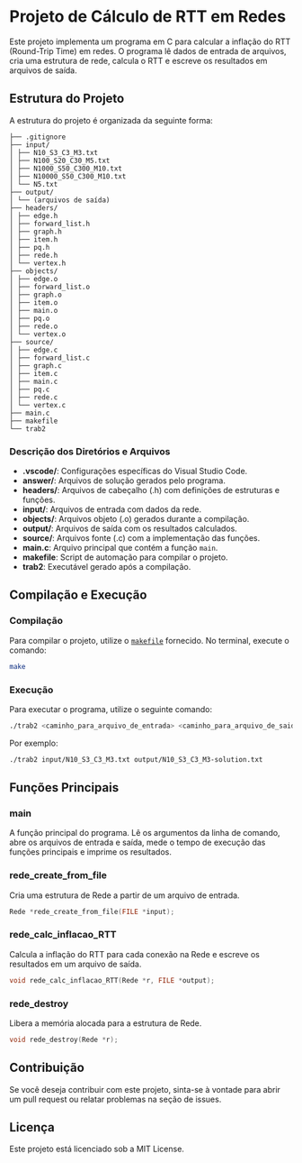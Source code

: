 # Projeto de Cálculo de RTT em Redes

Este projeto implementa um programa em C para calcular a inflação do RTT (Round-Trip Time) em redes. O programa lê dados de entrada de arquivos, cria uma estrutura de rede, calcula o RTT e escreve os resultados em arquivos de saída.

## Estrutura do Projeto

A estrutura do projeto é organizada da seguinte forma:

```
├── .gitignore
├── input/ 
│ ├── N10_S3_C3_M3.txt 
│ ├── N100_S20_C30_M5.txt 
│ ├── N1000_S50_C300_M10.txt 
│ ├── N10000_S50_C300_M10.txt 
│ └── N5.txt 
├── output/ 
│ └── (arquivos de saída)
├── headers/ 
│ ├── edge.h 
│ ├── forward_list.h 
│ ├── graph.h 
│ ├── item.h 
│ ├── pq.h 
│ ├── rede.h 
│ └── vertex.h 
├── objects/ 
│ ├── edge.o 
│ ├── forward_list.o 
│ ├── graph.o 
│ ├── item.o 
│ ├── main.o 
│ ├── pq.o 
│ ├── rede.o 
│ └── vertex.o 
├── source/
│ ├── edge.c 
│ ├── forward_list.c 
│ ├── graph.c 
│ ├── item.c 
│ ├── main.c
│ ├── pq.c
│ ├── rede.c
│ └── vertex.c
├── main.c 
├── makefile 
└── trab2
```

### Descrição dos Diretórios e Arquivos

- **.vscode/**: Configurações específicas do Visual Studio Code.
- **answer/**: Arquivos de solução gerados pelo programa.
- **headers/**: Arquivos de cabeçalho (.h) com definições de estruturas e funções.
- **input/**: Arquivos de entrada com dados da rede.
- **objects/**: Arquivos objeto (.o) gerados durante a compilação.
- **output/**: Arquivos de saída com os resultados calculados.
- **source/**: Arquivos fonte (.c) com a implementação das funções.
- **main.c**: Arquivo principal que contém a função `main`.
- **makefile**: Script de automação para compilar o projeto.
- **trab2**: Executável gerado após a compilação.

## Compilação e Execução

### Compilação

Para compilar o projeto, utilize o [`makefile`](command:_github.copilot.openRelativePath?%5B%7B%22scheme%22%3A%22file%22%2C%22authority%22%3A%22%22%2C%22path%22%3A%22%2Fhome%2Fpedro%2Ft2-tbo%2Fmakefile%22%2C%22query%22%3A%22%22%2C%22fragment%22%3A%22%22%7D%5D "t2-tbo/makefile") fornecido. No terminal, execute o comando:

```sh
make
```

### Execução

Para executar o programa, utilize o seguinte comando:

```sh
./trab2 <caminho_para_arquivo_de_entrada> <caminho_para_arquivo_de_saida>
```

Por exemplo:

```sh
./trab2 input/N10_S3_C3_M3.txt output/N10_S3_C3_M3-solution.txt
```

## Funções Principais

### main
A função principal do programa. Lê os argumentos da linha de comando, abre os arquivos de entrada e saída, mede o tempo de execução das funções principais e imprime os resultados.

### rede_create_from_file

Cria uma estrutura de Rede a partir de um arquivo de entrada.
```C
Rede *rede_create_from_file(FILE *input);
```

### rede_calc_inflacao_RTT
Calcula a inflação do RTT para cada conexão na Rede e escreve os resultados em um arquivo de saída.

```C
void rede_calc_inflacao_RTT(Rede *r, FILE *output);
```

### rede_destroy
Libera a memória alocada para a estrutura de Rede.

```C
void rede_destroy(Rede *r);
```

## Contribuição
Se você deseja contribuir com este projeto, sinta-se à vontade para abrir um pull request ou relatar problemas na seção de issues.

## Licença
Este projeto está licenciado sob a MIT License.
